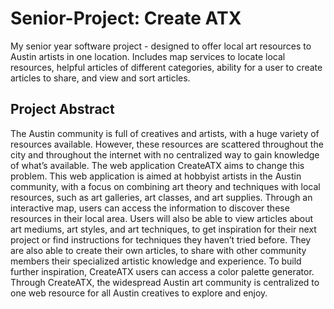 # Senior-Project: Create ATX
My senior year software project - designed to offer local art resources to Austin artists in one location. Includes map services to locate local resources, helpful articles of different categories, ability for a user to create articles to share, and view and sort articles. 

## Project Abstract
The Austin community is full of creatives and artists, with a huge variety of resources
available. However, these resources are scattered throughout the city and throughout the
internet with no centralized way to gain knowledge of what’s available. The web application
CreateATX aims to change this problem. This web application is aimed at hobbyist artists in the
Austin community, with a focus on combining art theory and techniques with local resources,
such as art galleries, art classes, and art supplies. Through an interactive map, users can
access the information to discover these resources in their local area. Users will also be able to
view articles about art mediums, art styles, and art techniques, to get inspiration for their next
project or find instructions for techniques they haven’t tried before. They are also able to create
their own articles, to share with other community members their specialized artistic knowledge
and experience. To build further inspiration, CreateATX users can access a color palette
generator. Through CreateATX, the widespread Austin art community is centralized to one web
resource for all Austin creatives to explore and enjoy.
